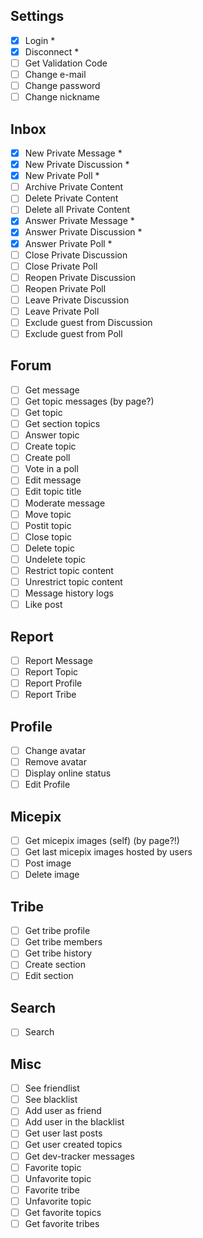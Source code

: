 ## Settings
- [x] Login *
- [x] Disconnect *
- [ ] Get Validation Code
- [ ] Change e-mail
- [ ] Change password
- [ ] Change nickname

## Inbox
- [x] New Private Message *
- [x] New Private Discussion *
- [x] New Private Poll *
- [ ] Archive Private Content
- [ ] Delete Private Content
- [ ] Delete all Private Content
- [x] Answer Private Message *
- [x] Answer Private Discussion *
- [x] Answer Private Poll *
- [ ] Close Private Discussion
- [ ] Close Private Poll
- [ ] Reopen Private Discussion
- [ ] Reopen Private Poll
- [ ] Leave Private Discussion
- [ ] Leave Private Poll
- [ ] Exclude guest from Discussion
- [ ] Exclude guest from Poll

## Forum
- [ ] Get message
- [ ] Get topic messages (by page?)
- [ ] Get topic
- [ ] Get section topics
- [ ] Answer topic
- [ ] Create topic
- [ ] Create poll
- [ ] Vote in a poll
- [ ] Edit message
- [ ] Edit topic title
- [ ] Moderate message
- [ ] Move topic
- [ ] Postit topic
- [ ] Close topic
- [ ] Delete topic
- [ ] Undelete topic
- [ ] Restrict topic content
- [ ] Unrestrict topic content
- [ ] Message history logs
- [ ] Like post

## Report
- [ ] Report Message
- [ ] Report Topic
- [ ] Report Profile
- [ ] Report Tribe

## Profile
- [ ] Change avatar
- [ ] Remove avatar
- [ ] Display online status
- [ ] Edit Profile
	
## Micepix
- [ ] Get micepix images (self) (by page?!)
- [ ] Get last micepix images hosted by users
- [ ] Post image
- [ ] Delete image

## Tribe
- [ ] Get tribe profile
- [ ] Get tribe members
- [ ] Get tribe history
- [ ] Create section
- [ ] Edit section

## Search
- [ ] Search

## Misc
- [ ] See friendlist
- [ ] See blacklist
- [ ] Add user as friend
- [ ] Add user in the blacklist
- [ ] Get user last posts
- [ ] Get user created topics
- [ ] Get dev-tracker messages
- [ ] Favorite topic
- [ ] Unfavorite topic
- [ ] Favorite tribe
- [ ] Unfavorite topic
- [ ] Get favorite topics
- [ ] Get favorite tribes